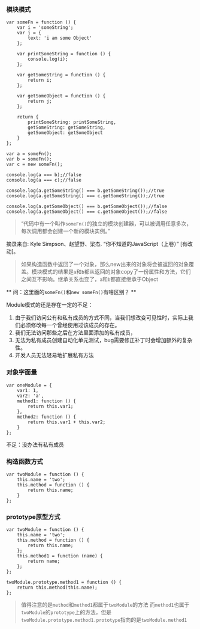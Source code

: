 ### 模块模式

```
var someFn = function () {
    var i = 'someString';
    var j = {
        text: 'i am some Object'
    };

    var printSomeString = function () {
        console.log(i);
    };

    var getSomeString = function () {
        return i;
    };

    var getSomeObject = function () {
        return j;
    };

    return {
        printSomeString: printSomeString,
        getSomeString: getSomeString,
        getSomeObject: getSomeObject
    }
};

var a = someFn();
var b = someFn();
var c = new someFn();

console.log(a === b);//false
console.log(a === c);//false

console.log(a.getSomeString() === b.getSomeString());//true
console.log(a.getSomeString() === c.getSomeString());//true

console.log(a.getSomeObject() === b.getSomeObject());//false
console.log(a.getSomeObject() === c.getSomeObject());//false
```

> “代码中有一个叫作`someFn()`的独立的模块创建器，可以被调用任意多次，每次调用都会创建一个新的模块实例。”

摘录来自: Kyle Simpson、赵望野、梁杰. “你不知道的JavaScript（上卷）” [有改动]。 

> 如果构造函数中返回了一个对象，那么new出来的对象将会被返回的对象覆盖。模块模式的结果是`a`和`b`都从返回的对象copy了一份属性和方法，它们之间互不影响。继承关系也变了，`a`和`b`都直接继承于Object

** 问：这里面的`someFn()`和`new someFn()`有啥区别？ **


Module模式的还是存在一定的不足：
 
1. 由于我们访问公有和私有成员的方式不同，当我们想改变可见性时，实际上我们必须修改每一个曾经使用过该成员的存在。 
2. 我们无法访问那些之后在方法里面添加的私有成员， 
3. 无法为私有成员创建自动化单元测试，bug需要修正补丁时会增加额外的复杂性。 
4. 开发人员无法轻易地扩展私有方法




### 对象字面量

```
var oneModule = {
    var1: 1,
    var2: 'a',
    method1: function () {
        return this.var1;
    },
    method2: function () {
        return this.var1 + this.var2;
    }
};
```

不足：没办法有私有成员

### 构造函数方式

```
var twoModule = function () {
    this.name = 'two';
    this.method = function () {
        return this.name;
    }
};
```

### prototype原型方式

```
var twoModule = function () {
    this.name = 'two';
    this.method = function () {
        return this.name;
    };
    this.method1 = function (name) {
        return name;
    };
};

twoModule.prototype.method1 = function () {
    return this.method(this.name);
};
```


> 值得注意的是`method`和`method1`都属于`twoModule`的方法
而`method1`也属于`twoModule`的`prototype`上的方法，但是`twoModule.prototype.method1.prototype`指向的是`twoModule.method1`
